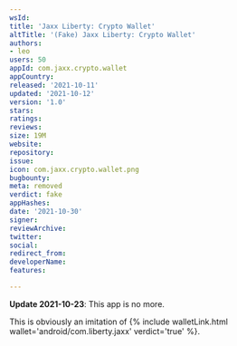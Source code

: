 ```yaml
---
wsId: 
title: 'Ja­xx Lib­erty: Crypto Wallet'
altTitle: '(Fake) Ja­xx Lib­erty: Crypto Wallet'
authors:
- leo
users: 50
appId: com.jaxx.crypto.wallet
appCountry: 
released: '2021-10-11'
updated: '2021-10-12'
version: '1.0'
stars: 
ratings: 
reviews: 
size: 19M
website: 
repository: 
issue: 
icon: com.jaxx.crypto.wallet.png
bugbounty: 
meta: removed
verdict: fake
appHashes: 
date: '2021-10-30'
signer: 
reviewArchive: 
twitter: 
social: 
redirect_from: 
developerName: 
features: 

---
```


**Update 2021-10-23**: This app is no more.

This is obviously an imitation of
{% include walletLink.html wallet='android/com.liberty.jaxx' verdict='true' %}.

